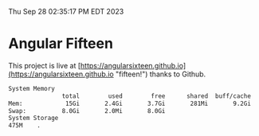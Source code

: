 Thu Sep 28 02:35:17 PM EDT 2023

# Angular Fifteen


This project is live at [https://angularsixteen.github.io](https://angularsixteen.github.io "fifteen!") thanks to Github.

```bash
System Memory
               total        used        free      shared  buff/cache   available
Mem:            15Gi       2.4Gi       3.7Gi       281Mi       9.2Gi        12Gi
Swap:          8.0Gi       2.0Mi       8.0Gi
System Storage
475M	.
```
